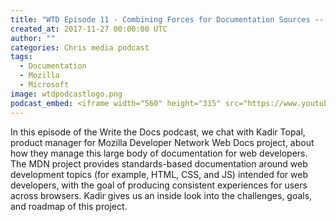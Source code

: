 ```yaml
---
title: "WTD Episode 11 - Combining Forces for Documentation Sources -- Exploring the Mozilla Developer Network's Web Docs project"
created_at: 2017-11-27 00:00:00 UTC
author: ""
categories: Chris media podcast
tags:
  - Documentation
  - Mozilla
  - Microsoft
image: wtdpodcastlogo.png
podcast_embed: <iframe width="560" height="315" src="https://www.youtube.com/embed/bSMpdsbigpw" frameborder="0" allow="autoplay; encrypted-media" allowfullscreen></iframe>
---
```


In this episode of the Write the Docs podcast, we chat with Kadir Topal, product manager for Mozilla Developer Network Web Docs project, about how they manage this large body of documentation for web developers. The MDN project provides standards-based documentation around web development topics (for example, HTML, CSS, and JS) intended for web developers, with the goal of producing consistent experiences for users across browsers. Kadir gives us an inside look into the challenges, goals, and roadmap of this project.
